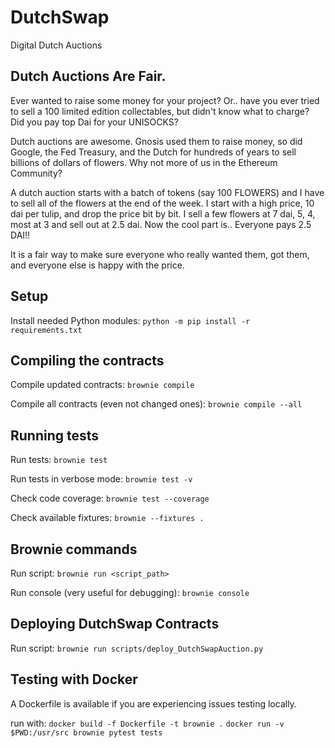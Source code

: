 # DutchSwap

Digital Dutch Auctions 

## Dutch Auctions Are Fair.


Ever wanted to raise some money for your project? Or.. have you ever tried to sell a 100 limited edition collectables, but didn't know what to charge? Did you pay top Dai for your UNISOCKS?

Dutch auctions are awesome. Gnosis used them to raise money, so did Google, the Fed Treasury, and the Dutch for hundreds of years to sell billions of dollars of flowers. Why not more of us in the Ethereum Community?

A dutch auction starts with a batch of tokens (say 100 FLOWERS) and I have to sell all of the flowers at the end of the week. I start with a high price, 10 dai per tulip, and drop the price bit by bit. I sell a few flowers at 7 dai, 5, 4, most at 3 and sell out at 2.5 dai. Now the cool part is.. Everyone pays 2.5 DAI!!

It is a fair way to make sure everyone who really wanted them, got them, and everyone else is happy with the price. 




## Setup

Install needed Python modules: `python -m pip install -r requirements.txt`

## Compiling the contracts

Compile updated contracts: `brownie compile`

Compile all contracts (even not changed ones): `brownie compile --all`

## Running tests

Run tests: `brownie test`

Run tests in verbose mode: `brownie test -v`

Check code coverage: `brownie test --coverage`

Check available fixtures: `brownie --fixtures .`


## Brownie commands

Run script: `brownie run <script_path>`

Run console (very useful for debugging): `brownie console`

## Deploying DutchSwap Contracts 

Run script: `brownie run scripts/deploy_DutchSwapAuction.py`


## Testing with Docker

A Dockerfile is available if you are experiencing issues testing locally.

run with:
`docker build -f Dockerfile -t brownie .`
`docker run -v $PWD:/usr/src brownie pytest tests`